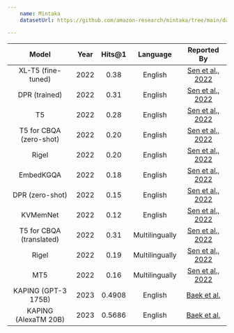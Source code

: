 ```yaml
---
    name: Mintaka
    datasetUrl: https://github.com/amazon-research/mintaka/tree/main/data

---
```


|Model  | Year | Hits@1 | Language |                            Reported By                             |
|:-------------:|:-------------:|:------:|:--------:|:------------------------------------------------------------------:|
| XL-T5 (fine-tuned) | 2022 |  0.38  | English | [Sen et al., 2022](https://aclanthology.org/2022.coling-1.138.pdf) |
| DPR (trained) |2022 |  0.31  | English | [Sen et al., 2022](https://aclanthology.org/2022.coling-1.138.pdf) |
| T5 | 2022 |  0.28  | English | [Sen et al., 2022](https://aclanthology.org/2022.coling-1.138.pdf) |
| T5 for CBQA (zero-shot) | 2022 |  0.20  | English | [Sen et al., 2022](https://aclanthology.org/2022.coling-1.138.pdf) |
|Rigel | 2022 |  0.20  | English | [Sen et al., 2022](https://aclanthology.org/2022.coling-1.138.pdf) |
| EmbedKGQA | 2022 |  0.18  | English | [Sen et al., 2022](https://aclanthology.org/2022.coling-1.138.pdf) |
| DPR (zero-shot) |2022 |  0.15  | English | [Sen et al., 2022](https://aclanthology.org/2022.coling-1.138.pdf) |
| KVMemNet | 2022 |  0.12  | English | [Sen et al., 2022](https://aclanthology.org/2022.coling-1.138.pdf) |
| T5 for CBQA (translated)|2022 |  0.31  | Multilingually | [Sen et al., 2022](https://aclanthology.org/2022.coling-1.138.pdf) |
| Rigel | 2022 |  0.19  | Multilingually | [Sen et al., 2022](https://aclanthology.org/2022.coling-1.138.pdf) |
| MT5|2022 |  0.16  | Multilingually | [Sen et al., 2022](https://aclanthology.org/2022.coling-1.138.pdf) |
|         KAPING (GPT-3 175B)         | 2023 | 0.4908 |    English    |                    [Baek et al.](https://arxiv.org/pdf/2306.04136)                    |
|        KAPING (AlexaTM 20B)         | 2023 | 0.5686 |    English    |                    [Baek et al.](https://arxiv.org/pdf/2306.04136)                    |
